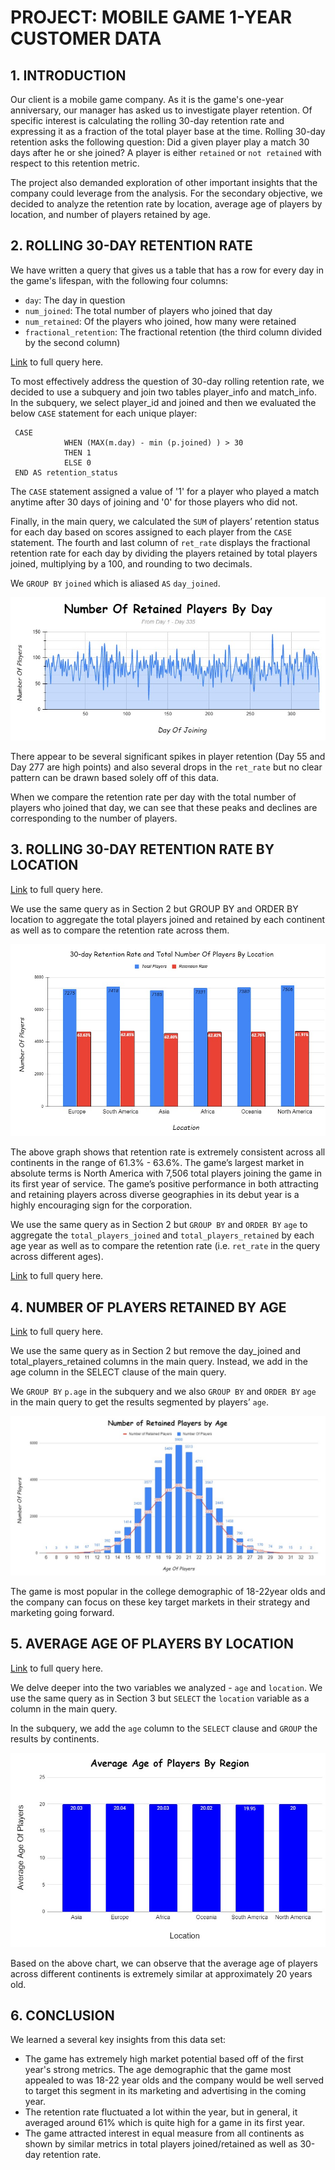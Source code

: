 # PROJECT: MOBILE GAME 1-YEAR CUSTOMER DATA

## 1. INTRODUCTION

Our client is a mobile game company. As it is the game's one-year anniversary, our manager has asked us to investigate player retention. Of specific interest is calculating the rolling 30-day retention rate and expressing it as a fraction of the total player base at the time. Rolling 30-day retention asks the following question: Did a given player play a match 30 days after he or she joined? A player is either `retained` or `not retained` with respect to this retention metric. 

The project also demanded exploration of other important insights that the company could leverage from the analysis. For the secondary objective, we decided to analyze the retention rate by location, average age of players by location, and number of players retained by age.

## 2. ROLLING 30-DAY RETENTION RATE

We have written a query that gives us a table that has a row for every day in the game's lifespan, with the following four columns:
- `day`: The day in question
- `num_joined`: The total number of players who joined that day
- `num_retained`: Of the players who joined, how many were retained
- `fractional_retention`: The fractional retention (the third column divided by the second column)

[Link](Project%20query.txt) to full query here.

To most effectively address the question of 30-day rolling retention rate, we decided to use a subquery and join two tables player_info and match_info. In the subquery, we select  player_id and joined and then we evaluated the below `CASE` statement for each unique player:
```
 CASE  
            WHEN (MAX(m.day) - min (p.joined) ) > 30 
            THEN 1
            ELSE 0
 END AS retention_status
```
The `CASE` statement assigned a value of '1' for a player who played a match anytime after 30 days of joining and '0' for those players who did not.

Finally, in the main query, we calculated the `SUM` of players’ retention status for each day based on scores assigned to each player from the `CASE` statement. The fourth and last column of `ret_rate` displays the fractional retention rate for each day by dividing the players retained by total players joined, multiplying by a 100, and rounding to two decimals. 

We `GROUP BY` `joined` which is aliased `AS` `day_joined`.

![Rolling 30-day Retention Rate](/Screenshot%202022-02-28%20235144.jpg)

There appear to be several significant spikes in player retention (Day 55 and Day 277 are high points) and also several drops in the `ret_rate` but no clear pattern can be drawn based solely off of this data. 

When we compare the retention rate per day with the total number of players who joined that day, we can see that these peaks and declines are corresponding to the number of players. 

## 3. ROLLING 30-DAY RETENTION RATE BY LOCATION

[Link](Project%20query.txt) to full query here.

We use the same query as in Section 2 but GROUP BY and ORDER BY location to aggregate the total players joined and retained by each continent as well as to compare the retention rate across them. 

![Retention rate by location](/Screenshot%202022-03-01%20001049.jpg)

The above graph shows that retention rate is extremely consistent across all continents in the range of 61.3% - 63.6%. The game’s largest market in absolute terms is North America with 7,506 total players joining the game in its first year of service. The game’s positive performance in both attracting and retaining players across diverse geographies in its debut year is a highly encouraging sign for the corporation. 

We use the same query as in Section 2 but `GROUP BY` and `ORDER BY` `age` to aggregate the `total_players_joined` and `total_players_retained` by each age year as well as to compare the retention rate (i.e. `ret_rate` in the query across different ages). 

[Link](Project%20query.txt) to full query here.

## 4. NUMBER OF PLAYERS RETAINED BY AGE

[Link](Project%20query.txt) to full query here.

We use the same query as in Section 2 but remove the day_joined and total_players_retained columns in the main query. Instead, we add in the age column in the SELECT clause of the main query.
 
We `GROUP BY` `p.age` in the subquery and  we also `GROUP BY` and `ORDER BY` `age` in the main query to get the results segmented by players’ `age`. 

![Number of Players joined and Players retained by Age](/Screenshot%202022-03-01%20002627.jpg)

The game is most popular in the college demographic of 18-22year olds and the company can focus on these key target markets in their strategy and marketing going forward.

## 5. AVERAGE AGE OF PLAYERS BY LOCATION

[Link](Project%20query.txt) to full query here.

We delve deeper into the two variables we analyzed - `age` and `location`. We use the same query as in Section 3 but `SELECT` the `location` variable as a column in the main query. 

In the subquery, we add the `age` column to the `SELECT` clause and `GROUP` the results by continents.

![Average Age of Players by Location](/Screenshot%202022-03-01%20004231.jpg)

Based on the above chart, we can observe that the average age of players across different continents is extremely similar at approximately 20 years old. 

## 6. CONCLUSION

We learned a several key insights from this data set:
- The game has extremely high market potential based off of the first year's strong metrics. The age demographic that the game most appealed to was 18-22 year olds and the company would be well served to target this segment in its marketing and advertising in the coming year.
- The retention rate fluctuated a lot within the year, but in general, it averaged around 61% which is quite high for a game in its first year.
- The game attracted interest in equal measure from all continents as shown by similar metrics in total players joined/retained as well as 30-day retention rate.


